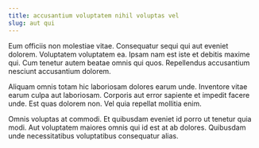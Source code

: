 ```yaml
---
title: accusantium voluptatem nihil voluptas vel
slug: aut qui
---
```


Eum officiis non molestiae vitae. Consequatur sequi qui aut eveniet dolorem. Voluptatem voluptatem ea. Ipsam nam est iste et debitis maxime qui. Cum tenetur autem beatae omnis qui quos. Repellendus accusantium nesciunt accusantium dolorem.

Aliquam omnis totam hic laboriosam dolores earum unde. Inventore vitae earum culpa aut laboriosam. Corporis aut error sapiente et impedit facere unde. Est quas dolorem non. Vel quia repellat mollitia enim.

Omnis voluptas at commodi. Et quibusdam eveniet id porro ut tenetur quia modi. Aut voluptatem maiores omnis qui id est at ab dolores. Quibusdam unde necessitatibus voluptatibus consequatur alias.
